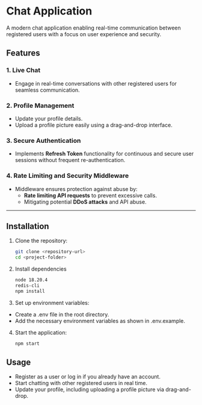 # Chat Application

A modern chat application enabling real-time communication between registered users with a focus on user experience and security.

## Features

### 1. Live Chat
- Engage in real-time conversations with other registered users for seamless communication.

### 2. Profile Management
- Update your profile details.
- Upload a profile picture easily using a drag-and-drop interface.

### 3. Secure Authentication
- Implements **Refresh Token** functionality for continuous and secure user sessions without frequent re-authentication.

### 4. Rate Limiting and Security Middleware
- Middleware ensures protection against abuse by:
  - **Rate limiting API requests** to prevent excessive calls.
  - Mitigating potential **DDoS attacks** and API abuse.

---

## Installation

1. Clone the repository:

   ```bash
   git clone <repository-url>
   cd <project-folder>

2. Install dependencies

    ```bash
    node 18.20.4
    redis-cli
    npm install

3. Set up environment variables:

  - Create a .env file in the root directory.
  - Add the necessary environment variables as shown in .env.example.

4. Start the application:

    ```bash
    npm start


## Usage
 - Register as a user or log in if you already have an account.
 - Start chatting with other registered users in real time.
 - Update your profile, including uploading a profile picture via drag-and-drop.